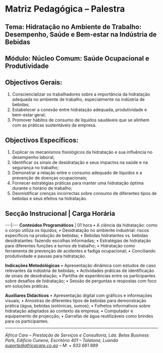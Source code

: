 # Matriz Pedagógica – Palestra

## Tema: Hidratação no Ambiente de Trabalho: Desempenho, Saúde e Bem-estar na Indústria de Bebidas

## Módulo: Núcleo Comum: Saúde Ocupacional e Produtividade

## Objectivos Gerais:

1. Consciencializar os trabalhadores sobre a importância da hidratação adequada no ambiente de trabalho, especialmente na indústria de bebidas;
2. Estabelecer a conexão entre hidratação adequada, produtividade e bem-estar geral;
3. Promover hábitos de consumo de líquidos saudáveis que se alinhem com as práticas sustentáveis da empresa.

## Objectivos Específicos:

1. Explicar os mecanismos fisiológicos da hidratação e sua influência no desempenho laboral;
2. Identificar os sinais de desidratação e seus impactos na saúde e na segurança no trabalho;
3. Demonstrar a relação entre o consumo adequado de líquidos e a prevenção de doenças ocupacionais;
4. Fornecer estratégias práticas para manter uma hidratação óptima durante o horário de trabalho;
5. Desmistificar crenças incorrectas sobre consumo de diferentes tipos de bebidas e seus efeitos na hidratação.

## Secção Instrucional | Carga Horária

---|---
**Conteúdos Programáticos** | 01 hora
• A ciência da hidratação: como o corpo utiliza os líquidos;
• Desidratação no ambiente industrial: riscos específicos na produção de bebidas;
• Bebidas hidratantes vs. bebidas desidratantes: fazendo escolhas informadas;
• Estratégias de hidratação para diferentes funções e turnos de trabalho;
• Hidratação como ferramenta de prevenção de acidentes e fadiga ocupacional;
• Conciliando produtividade e pausas para hidratação.

**Indicações Metodológicas**
• Apresentação dinâmica com estudos de caso relevantes da indústria de bebidas;
• Actividades práticas de identificação de sinais de desidratação;
• Partilha de experiências entre os participantes sobre desafios de hidratação;
• Sessão de perguntas e respostas com foco em soluções práticas.

**Auxiliares Didácticos**
• Apresentação digital com gráficos e informações visuais;
• Amostras de diferentes tipos de bebidas para demonstração prática (água, bebidas isotónicas, sumos);
• Folhetos informativos sobre hidratação adaptados ao contexto da empresa;
• Computador e equipamento de projecção;
• Garrafas de água reutilizáveis como brindes para os participantes.

---

_África Care – Prestação de Serviços e Consultoria, Lda._
_Belas Business Park, Edifício Cunene, Escritório 401 – Talatona, Luanda_
*suporte@africacare.co.ao – M: + 933 661 989*
